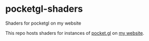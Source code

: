 # pocketgl-shaders
Shaders for pocketgl on my website

This repo hosts shaders for instances of  [pocket.gl](https://github.com/gportelli/pocket.gl) on [my website](https://valentin.roussellet.com).
